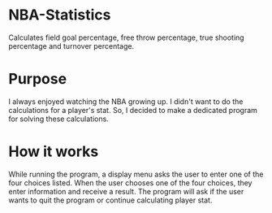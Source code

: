 # NBA-Statistics
Calculates field goal percentage, free throw percentage, true shooting percentage and turnover percentage.

# Purpose
I always enjoyed watching the NBA growing up. I didn't want to do the calculations for a player's stat. So, I decided to make a dedicated program for solving these calculations.

# How it works
While running the program, a display menu asks the user to enter one of the four choices listed. When the user chooses one of the four choices, they enter information and receive a result. The program will ask if the user wants to quit the program or continue calculating player stat.

